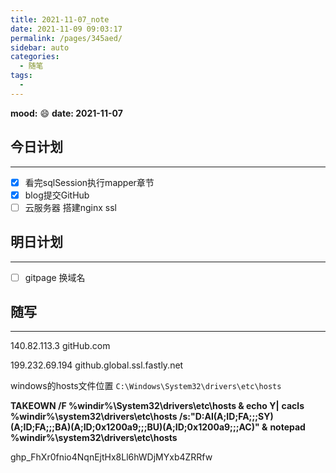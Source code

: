 ```yaml
---
title: 2021-11-07_note
date: 2021-11-09 09:03:17
permalink: /pages/345aed/
sidebar: auto
categories:
  - 随笔
tags:
  - 
---
```

**mood:** :smile:  									**date: 2021-11-07**  
## 今日计划  
------
- [x]  看完sqlSession执行mapper章节
- [x]  blog提交GitHub
- [ ]  云服务器 搭建nginx ssl
## 明日计划  
------
- [ ]  gitpage 换域名
## 随写 
------



140.82.113.3 gitHub.com

199.232.69.194 github.global.ssl.fastly.net



windows的hosts文件位置
`C:\Windows\System32\drivers\etc\hosts`



**TAKEOWN /F %windir%\System32\drivers\etc\hosts & echo Y|** **cacls %windir%\system32\drivers\etc\hosts /s:"D:AI(A;ID;FA;;;SY)(A;ID;FA;;;BA)(A;ID;0x1200a9;;;BU)(A;ID;0x1200a9;;;AC)" &** **notepad %windir%\system32\drivers\etc\hosts**



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